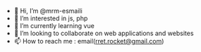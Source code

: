 - 👋 Hi, I’m @mrm-esmaili
- 👀 I’m interested in js, php
- 🌱 I’m currently learning vue
- 💞️ I’m looking to collaborate on web applications and websites
- 📫 How to reach me : email(rret.rocket@gmail.com)

<!---
mrm-esmaili/mrm-esmaili is a ✨ special ✨ repository because its `README.md` (this file) appears on your GitHub profile.
You can click the Preview link to take a look at your changes.
--->
